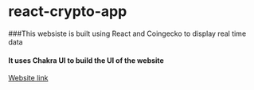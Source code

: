 # react-crypto-app
###This websiste is built using React and Coingecko to display real time data

#### It uses Chakra UI to build the UI of the website

[Website link](https://effervescent-tanuki-853aaa.netlify.app/)
